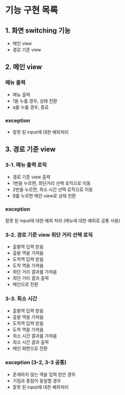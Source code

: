 # 기능 구현 목록
## 1. 화면 switching 기능
- 메인 view
- 경로 기준 view

## 2. 메인 view
### 메뉴 출력
- 메뉴 출력
- 1을 누를 경우, 상태 전환
- q를 누를 경우, 종료

### exception
- 잘못 된 input에 대한 예외처리

## 3. 경로 기준 view
### 3-1. 메뉴 출력 로직
- 경로 기준 view 출력
- 1번을 누르면, 최단거리 선택 로직으로 이동
- 2번을 누르면, 최소 시간 선택 로직으로 이동
- B를 누르면 메인 view로 상태 전환

### exception
잘못 된 input에 대한 예외 처리 (메뉴에 대한 예외로 공통 사용)

### 3-2. 경로 기준 view 최단 거리 선택 로직
- 출발역 입력 받음
- 출발 역을 가져옴
- 도착역 입력 받음
- 도착 역을 가져옴
- 최단 거리 결과를 가져옴
- 최단 거리 결과 출력
- 메인으로 전환

### 3-3. 최소 시간
- 출발역 입력 받음
- 출발 역을 가져옴
- 도착역 입력 받음
- 도착 역을 가져옴
- 최소 시간 결과를 가져옴
- 최소 시간 결과 출력
- 메인 화면으로 전환

### exception (3-2, 3-3 공통)
- 존재하지 않는 역을 입력 받은 경우
- 기점과 종점이 동일할 경우
- 잘못 된 input에 대한 예외처리